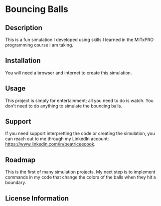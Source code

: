 # Bouncing Balls
## Description
This is a fun simulation I developed using skills I learned in the MITxPRO programming course I am taking.
## Installation
You will need a browser and internet to create this simulation. 
## Usage
This project is simply for entertainment; all you need to do is watch. You don't need to do anything to simulate the bouncing balls. 
## Support
If you need support interpretting the code or creating the simulation, you can reach out to me through my LinkedIn account: https://www.linkedin.com/in/beatriceecook. 
## Roadmap
This is the first of many simulation projects. My next step is to implement commands in my code that change the colors of the balls when they hit a boundary. 
## License Information
